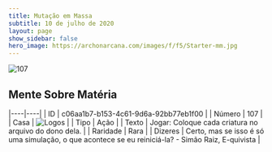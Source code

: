 ```yaml
---
title: Mutação em Massa
subtitle: 10 de julho de 2020
layout: page
show_sidebar: false
hero_image: https://archonarcana.com/images/f/f5/Starter-mm.jpg
---
```


![107](https://cdn.keyforgegame.com/media/card_front/pt/479_107_X94XMP45R7GX_pt.png)

## Mente Sobre Matéria

|----|----|
| ID | c06aa1b7-b153-4c61-9d6a-92bb77eb1f00 |
| Número | 107 |
| Casa | ![Logos](https://archonarcana.com/images/thumb/c/ce/Logos.png/22px-Logos.png "Logos") |
| Tipo | Ação |
| Texto | Jogar: Coloque cada criatura no arquivo do dono dela. |
| Raridade | Rara |
| Dizeres | Certo, mas se isso é só uma simulação,   o que acontece se eu reiniciá-la?  - Simão Raiz, E-quivista |
